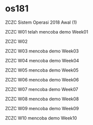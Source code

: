 # os181
ZCZC Sistem Operasi 2018 Awal (1)

ZCZC W01 telah mencoba demo Week01

ZCZC W02

ZCZC W03 mencoba demo Week03

ZCZC W04 mencoba demo Week04

ZCZC W05 mencoba demo Week05

ZCZC W06 mencoba demo Week06

ZCZC W07 mencoba demo Week07

ZCZC W08 mencoba demo Week08

ZCZC W09 mencoba demo Week09

ZCZC W10 mencoba demo Week10
